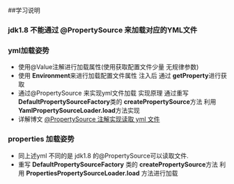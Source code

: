##学习说明
### jdk1.8 不能通过  @PropertySource 来加载对应的YML文件
### yml加载姿势
- 使用@Value注解进行加载属性(使用获取配置文件少量 无规律参数)
- 使用 **Environment**来进行加载配置文件属性  注入后  通过 **getProperty**进行获取
- 通过@PropertySource 来实现yml文件加载  实现原理 通过重写**DefaultPropertySourceFactory**类的 **createPropertySource**方法 利用**YamlPropertySourceLoader.load**方法实现
- 详解博文 [@PropertySource 注解实现读取 yml 文件](https://www.codercto.com/a/56233.html)

### properties 加载姿势
- 同上述yml   不同的是  jdk1.8 的@PropertySource可以读取文件.
- 重写 **DefaultPropertySourceFactory** 类的 **createPropertySource**方法 利用 **PropertiesPropertySourceLoader.load** 方法进行加载
